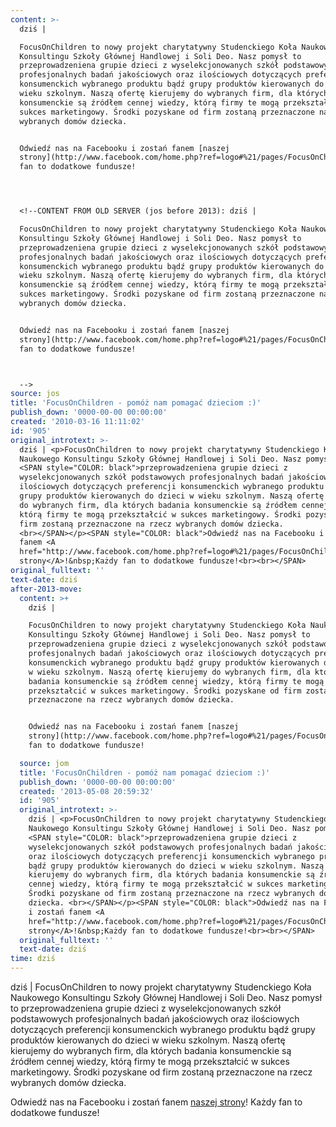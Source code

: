 ```yaml
---
content: >-
  dziś | 

  FocusOnChildren to nowy projekt charytatywny Studenckiego Koła Naukowego
  Konsultingu Szkoły Głównej Handlowej i Soli Deo. Nasz pomysł to
  przeprowadzeniena grupie dzieci z wyselekcjonowanych szkół podstawowych
  profesjonalnych badań jakościowych oraz ilościowych dotyczących preferencji
  konsumenckich wybranego produktu bądź grupy produktów kierowanych do dzieci w
  wieku szkolnym. Naszą ofertę kierujemy do wybranych firm, dla których badania
  konsumenckie są źródłem cennej wiedzy, którą firmy te mogą przekształcić w
  sukces marketingowy. Środki pozyskane od firm zostaną przeznaczone na rzecz
  wybranych domów dziecka. 


  Odwiedź nas na Facebooku i zostań fanem [naszej
  strony](http://www.facebook.com/home.php?ref=logo#%21/pages/FocusOnChildren/331236701622)!&nbsp;Każdy
  fan to dodatkowe fundusze!




  <!--CONTENT FROM OLD SERVER (jos before 2013): dziś | 

  FocusOnChildren to nowy projekt charytatywny Studenckiego Koła Naukowego
  Konsultingu Szkoły Głównej Handlowej i Soli Deo. Nasz pomysł to
  przeprowadzeniena grupie dzieci z wyselekcjonowanych szkół podstawowych
  profesjonalnych badań jakościowych oraz ilościowych dotyczących preferencji
  konsumenckich wybranego produktu bądź grupy produktów kierowanych do dzieci w
  wieku szkolnym. Naszą ofertę kierujemy do wybranych firm, dla których badania
  konsumenckie są źródłem cennej wiedzy, którą firmy te mogą przekształcić w
  sukces marketingowy. Środki pozyskane od firm zostaną przeznaczone na rzecz
  wybranych domów dziecka. 


  Odwiedź nas na Facebooku i zostań fanem [naszej
  strony](http://www.facebook.com/home.php?ref=logo#%21/pages/FocusOnChildren/331236701622)!&nbsp;Każdy
  fan to dodatkowe fundusze!



  -->
source: jos
title: 'FocusOnChildren - pomóż nam pomagać dzieciom :)'
publish_down: '0000-00-00 00:00:00'
created: '2010-03-16 11:11:02'
id: '905'
original_introtext: >-
  dziś | <p>FocusOnChildren to nowy projekt charytatywny Studenckiego Koła
  Naukowego Konsultingu Szkoły Głównej Handlowej i Soli Deo. Nasz pomysł to
  <SPAN style="COLOR: black">przeprowadzeniena grupie dzieci z
  wyselekcjonowanych szkół podstawowych profesjonalnych badań jakościowych oraz
  ilościowych dotyczących preferencji konsumenckich wybranego produktu bądź
  grupy produktów kierowanych do dzieci w wieku szkolnym. Naszą ofertę kierujemy
  do wybranych firm, dla których badania konsumenckie są źródłem cennej wiedzy,
  którą firmy te mogą przekształcić w sukces marketingowy. Środki pozyskane od
  firm zostaną przeznaczone na rzecz wybranych domów dziecka.
  <br></SPAN></p><SPAN style="COLOR: black">Odwiedź nas na Facebooku i zostań
  fanem <A
  href="http://www.facebook.com/home.php?ref=logo#%21/pages/FocusOnChildren/331236701622">naszej
  strony</A>!&nbsp;Każdy fan to dodatkowe fundusze!<br><br></SPAN>
original_fulltext: ''
text-date: dziś
after-2013-move:
  content: >+
    dziś | 

    FocusOnChildren to nowy projekt charytatywny Studenckiego Koła Naukowego
    Konsultingu Szkoły Głównej Handlowej i Soli Deo. Nasz pomysł to
    przeprowadzeniena grupie dzieci z wyselekcjonowanych szkół podstawowych
    profesjonalnych badań jakościowych oraz ilościowych dotyczących preferencji
    konsumenckich wybranego produktu bądź grupy produktów kierowanych do dzieci
    w wieku szkolnym. Naszą ofertę kierujemy do wybranych firm, dla których
    badania konsumenckie są źródłem cennej wiedzy, którą firmy te mogą
    przekształcić w sukces marketingowy. Środki pozyskane od firm zostaną
    przeznaczone na rzecz wybranych domów dziecka. 


    Odwiedź nas na Facebooku i zostań fanem [naszej
    strony](http://www.facebook.com/home.php?ref=logo#%21/pages/FocusOnChildren/331236701622)!&nbsp;Każdy
    fan to dodatkowe fundusze!

  source: jom
  title: 'FocusOnChildren - pomóż nam pomagać dzieciom :)'
  publish_down: '0000-00-00 00:00:00'
  created: '2013-05-08 20:59:32'
  id: '905'
  original_introtext: >-
    dziś | <p>FocusOnChildren to nowy projekt charytatywny Studenckiego Koła
    Naukowego Konsultingu Szkoły Głównej Handlowej i Soli Deo. Nasz pomysł to
    <SPAN style="COLOR: black">przeprowadzeniena grupie dzieci z
    wyselekcjonowanych szkół podstawowych profesjonalnych badań jakościowych
    oraz ilościowych dotyczących preferencji konsumenckich wybranego produktu
    bądź grupy produktów kierowanych do dzieci w wieku szkolnym. Naszą ofertę
    kierujemy do wybranych firm, dla których badania konsumenckie są źródłem
    cennej wiedzy, którą firmy te mogą przekształcić w sukces marketingowy.
    Środki pozyskane od firm zostaną przeznaczone na rzecz wybranych domów
    dziecka. <br></SPAN></p><SPAN style="COLOR: black">Odwiedź nas na Facebooku
    i zostań fanem <A
    href="http://www.facebook.com/home.php?ref=logo#%21/pages/FocusOnChildren/331236701622">naszej
    strony</A>!&nbsp;Każdy fan to dodatkowe fundusze!<br><br></SPAN>
  original_fulltext: ''
  text-date: dziś
time: dziś
---
```

dziś | 
FocusOnChildren to nowy projekt charytatywny Studenckiego Koła Naukowego Konsultingu Szkoły Głównej Handlowej i Soli Deo. Nasz pomysł to przeprowadzeniena grupie dzieci z wyselekcjonowanych szkół podstawowych profesjonalnych badań jakościowych oraz ilościowych dotyczących preferencji konsumenckich wybranego produktu bądź grupy produktów kierowanych do dzieci w wieku szkolnym. Naszą ofertę kierujemy do wybranych firm, dla których badania konsumenckie są źródłem cennej wiedzy, którą firmy te mogą przekształcić w sukces marketingowy. Środki pozyskane od firm zostaną przeznaczone na rzecz wybranych domów dziecka. 

Odwiedź nas na Facebooku i zostań fanem [naszej strony](http://www.facebook.com/home.php?ref=logo#%21/pages/FocusOnChildren/331236701622)!&nbsp;Każdy fan to dodatkowe fundusze!



<!--CONTENT FROM OLD SERVER (jos before 2013): dziś | 
FocusOnChildren to nowy projekt charytatywny Studenckiego Koła Naukowego Konsultingu Szkoły Głównej Handlowej i Soli Deo. Nasz pomysł to przeprowadzeniena grupie dzieci z wyselekcjonowanych szkół podstawowych profesjonalnych badań jakościowych oraz ilościowych dotyczących preferencji konsumenckich wybranego produktu bądź grupy produktów kierowanych do dzieci w wieku szkolnym. Naszą ofertę kierujemy do wybranych firm, dla których badania konsumenckie są źródłem cennej wiedzy, którą firmy te mogą przekształcić w sukces marketingowy. Środki pozyskane od firm zostaną przeznaczone na rzecz wybranych domów dziecka. 

Odwiedź nas na Facebooku i zostań fanem [naszej strony](http://www.facebook.com/home.php?ref=logo#%21/pages/FocusOnChildren/331236701622)!&nbsp;Każdy fan to dodatkowe fundusze!


-->

<!--{{json:{"created_date":"2010-03-16 11:11:02","publish_down":"0000-00-00 00:00:00","id":"905"}}}-->